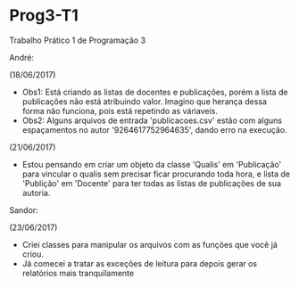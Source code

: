 # Prog3-T1
Trabalho Prático 1 de Programação 3

André: 

(18/06/2017)
- Obs1: Está criando as listas de docentes e publicações, porém a lista de publicações não está atribuindo valor. Imagino que herança dessa forma não funciona, pois está repetindo as váriaveis.
- Obs2: Alguns arquivos de entrada 'publicacoes.csv' estão com alguns espaçamentos no autor '9264617752964635', dando erro na execução.

(21/06/2017)
- Estou pensando em criar um objeto da classe 'Qualis' em 'Publicação' para vincular o qualis sem precisar ficar procurando toda hora, e lista de 'Publição' em 'Docente' para ter todas as listas de publicações de sua autoria.

Sandor:

(23/06/2017)
- Criei classes para manipular os arquivos com as funções que você já criou.
- Já comecei a tratar as exceções de leitura para depois gerar os relatórios mais tranquilamente
